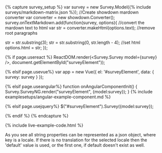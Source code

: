 <script src="https://cdnjs.cloudflare.com/ajax/libs/showdown/1.6.4/showdown.min.js"></script>
{% capture survey_setup %}
var survey = new Survey.Model({% include surveys/markdown-matrix.json %});
//Create showdown mardown converter
var converter = new showdown.Converter();
survey.onTextMarkdown.add(function(survey, options){
    //convert the mardown text to html
    var str = converter.makeHtml(options.text);
    //remove root paragraphs <p></p>
    str = str.substring(3);
    str = str.substring(0, str.length - 4);
    //set html
    options.html = str;
});


{% if page.usereact %}
ReactDOM.render(<Survey.Survey model={survey} />, document.getElementById("surveyElement"));

{% elsif page.usevue%}
var app = new Vue({
    el: '#surveyElement',
    data: {
        survey: survey
    }
});

{% elsif page.useangular%}
function onAngularComponentInit() {
    Survey.SurveyNG.render("surveyElement", {model:survey});
}
{% include examplesetups/angular-example-component.md %}

{% elsif page.usejquery%}
$("#surveyElement").Survey({model:survey});

{% endif %}
{% endcapture %}

{% include live-example-code.html %}

<div class="jumbotron">
<p>As you see all string properties can be represented as a json object, where key is a locale. If there is no translation for the selected locale then the 'default' value is used, or the first one, if default doesn't exist as well.</p>
</div>
